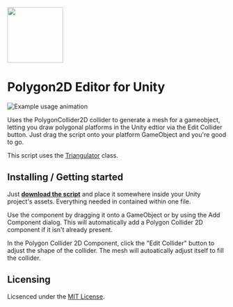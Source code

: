<img alt="" src="https://tigeroakes.com/projects/unity-polygon/logo.png" height="128" width="128">

# Polygon2D Editor for Unity

![Example usage animation](example.gif)

Uses the PolygonCollider2D collider to generate a mesh for a gameobject, 
letting you draw polygonal platforms in the Unity edtior via the Edit Collider button. 
Just drag the script onto your platform GameObject and you're good to go.

This script uses the [Triangulator](http://wiki.unity3d.com/index.php?title=Triangulator) class.

## Installing / Getting started

Just **[download the script](PolygonMesh2D.cs)** and place it somewhere inside your Unity project's assets.
Everything needed in contained within one file. 

Use the component by dragging it onto a GameObject or by using the Add Component dialog. This will automatically add a Polygon Collider 2D component if it isn't already present. 

In the Polygon Collider 2D Component, click the "Edit Collider" button to adjust the shape of the collider. The mesh will autoatically adjust itself to fill the collider.

## Licensing

Licsenced under the [MIT License](./LICENSE).
